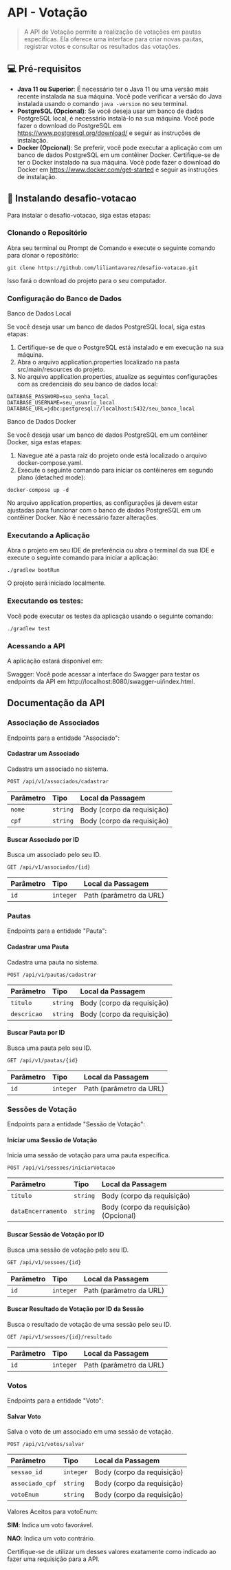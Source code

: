 # API - Votação

> A API de Votação permite a realização de votações em pautas específicas. Ela oferece uma interface para criar novas pautas, registrar votos e consultar os resultados das votações.

## 💻 Pré-requisitos

- **Java 11 ou Superior**: É necessário ter o Java 11 ou uma versão mais recente instalada na sua máquina. Você pode verificar a versão do Java instalada usando o comando `java -version` no seu terminal.
- **PostgreSQL (Opcional)**: Se você deseja usar um banco de dados PostgreSQL local, é necessário instalá-lo na sua máquina. Você pode fazer o download do PostgreSQL em https://www.postgresql.org/download/ e seguir as instruções de instalação.
- **Docker (Opcional)**: Se preferir, você pode executar a aplicação com um banco de dados PostgreSQL em um contêiner Docker. Certifique-se de ter o Docker instalado na sua máquina. Você pode fazer o download do Docker em https://www.docker.com/get-started e seguir as instruções de instalação.
  
## 🚀 Instalando desafio-votacao

Para instalar o desafio-votacao, siga estas etapas:

### Clonando o Repositório

Abra seu terminal ou Prompt de Comando e execute o seguinte comando para clonar o repositório:

   ```
   git clone https://github.com/liliantavarez/desafio-votacao.git
   ```

   Isso fará o download do projeto para o seu computador.

### Configuração do Banco de Dados

Banco de Dados Local

Se você deseja usar um banco de dados PostgreSQL local, siga estas etapas:

1. Certifique-se de que o PostgreSQL está instalado e em execução na sua máquina.
2. Abra o arquivo application.properties localizado na pasta src/main/resources do projeto.
3. No arquivo application.properties, atualize as seguintes configurações com as credenciais do seu banco de dados local:

```
DATABASE_PASSWORD=sua_senha_local
DATABASE_USERNAME=seu_usuario_local
DATABASE_URL=jdbc:postgresql://localhost:5432/seu_banco_local
```

Banco de Dados Docker

Se você deseja usar um banco de dados PostgreSQL em um contêiner Docker, siga estas etapas:

1. Navegue até a pasta raiz do projeto onde está localizado o arquivo docker-compose.yaml.
2. Execute o seguinte comando para iniciar os contêineres em segundo plano (detached mode):
   
```
docker-compose up -d
```

No arquivo application.properties, as configurações já devem estar ajustadas para funcionar com o banco de dados PostgreSQL em um contêiner Docker. Não é necessário fazer alterações.

### Executando a Aplicação

Abra o projeto em seu IDE de preferência ou abra o terminal da sua IDE e execute o seguinte comando para iniciar a aplicação:

   ```
   ./gradlew bootRun
   ```
   O projeto será iniciado localmente.

### Executando os testes:

Você pode executar os testes da aplicação usando o seguinte comando:

   ```
   ./gradlew test
   ```

### Acessando a API
A aplicação estará disponível em:

Swagger: Você pode acessar a interface do Swagger para testar os endpoints da API em http://localhost:8080/swagger-ui/index.html.

## Documentação da API

### Associação de Associados

Endpoints para a entidade "Associado":

#### Cadastrar um Associado

Cadastra um associado no sistema.

```http
POST /api/v1/associados/cadastrar
```

| Parâmetro | Tipo     | Local da Passagem |
| :-------- | :------- | :---------------- |
| `nome`    | `string` | Body (corpo da requisição) |
| `cpf`     | `string` | Body (corpo da requisição) |

#### Buscar Associado por ID

Busca um associado pelo seu ID.

```http
GET /api/v1/associados/{id}
```

| Parâmetro | Tipo     | Local da Passagem |
| :-------- | :------- | :---------------- |
| `id`      | `integer` | Path (parâmetro da URL) |

### Pautas

Endpoints para a entidade "Pauta":

#### Cadastrar uma Pauta

Cadastra uma pauta no sistema.

```http
POST /api/v1/pautas/cadastrar
```

| Parâmetro   | Tipo     | Local da Passagem |
| :---------- | :------- | :---------------- |
| `titulo`    | `string` | Body (corpo da requisição) |
| `descricao` | `string` | Body (corpo da requisição) |

#### Buscar Pauta por ID

Busca uma pauta pelo seu ID.

```http
GET /api/v1/pautas/{id}
```

| Parâmetro | Tipo     | Local da Passagem |
| :-------- | :------- | :---------------- |
| `id`      | `integer` | Path (parâmetro da URL) |

### Sessões de Votação

Endpoints para a entidade "Sessão de Votação":

#### Iniciar uma Sessão de Votação

Inicia uma sessão de votação para uma pauta específica.

```http
POST /api/v1/sessoes/iniciarVotacao
```

| Parâmetro          | Tipo     | Local da Passagem |
| :----------------- | :------- | :---------------- |
| `titulo`           | `string` | Body (corpo da requisição) |
| `dataEncerramento` | `string` | Body (corpo da requisição) (Opcional) |

#### Buscar Sessão de Votação por ID

Busca uma sessão de votação pelo seu ID.

```http
GET /api/v1/sessoes/{id}
```

| Parâmetro | Tipo     | Local da Passagem |
| :-------- | :------- | :---------------- |
| `id`      | `integer` | Path (parâmetro da URL) |

#### Buscar Resultado de Votação por ID da Sessão

Busca o resultado de votação de uma sessão pelo seu ID.

```http
GET /api/v1/sessoes/{id}/resultado
```

| Parâmetro | Tipo     | Local da Passagem |
| :-------- | :------- | :---------------- |
| `id`      | `integer` | Path (parâmetro da URL) |

### Votos

Endpoints para a entidade "Voto":

#### Salvar Voto

Salva o voto de um associado em uma sessão de votação.

```http
POST /api/v1/votos/salvar
```

| Parâmetro   | Tipo     | Local da Passagem |
| :---------- | :------- | :---------------- |
| `sessao_id` | `integer` | Body (corpo da requisição) |
| `associado_cpf` | `string` | Body (corpo da requisição) |
| `votoEnum`  | `string` | Body (corpo da requisição) |

Valores Aceitos para votoEnum:

**SIM**: Indica um voto favorável.

**NAO**: Indica um voto contrário.

Certifique-se de utilizar um desses valores exatamente como indicado ao fazer uma requisição para a API.
